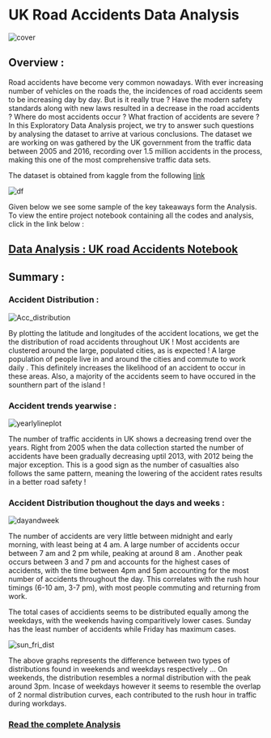 
# UK Road Accidents Data Analysis

![cover](https://user-images.githubusercontent.com/105977171/185628259-4c608cb0-af1f-4504-8e7c-4ba35c757ef2.jpg)


## Overview :

Road accidents have become very common nowadays.
 With ever increasing number of vehicles on the roads the, the incidences of road accidents seem to be increasing day by day. But is it really true ? Have the modern safety standards along with new laws resulted in a decrease in the road accidents ? Where do most accidents occur ? What fraction of accidents are severe ? In this Exploratory Data Analysis project, we try to answer such questions by analysing the dataset to arrive at various conclusions. The dataset we are working on was gathered by the UK government from the traffic data between 2005 and 2016, recording over 1.5 million accidents in the process, making this one of the most comprehensive traffic data sets.
 
The dataset is obtained from kaggle from the following [link](https://www.kaggle.com/datasets/devansodariya/road-accident-united-kingdom-uk-dataset) 

![df](https://user-images.githubusercontent.com/105977171/185671537-f72dd8f9-050b-451d-971a-770a3b139156.png)





Given below we see some sample of the key takeaways form the Analysis. <br>
To view the entire project notebook containing all the codes and analysis, click in the link below :


## [Data Analysis : UK road Accidents Notebook](https://github.com/prateem-biswas/UK_Road_Accidents--Exploratory_Data_Analysis/blob/main/Data_Analysis_UK_accidents.ipynb)



## Summary :

### Accident Distribution :

![Acc_distribution](https://user-images.githubusercontent.com/105977171/185759319-4e4942b4-0a8f-4405-a6df-70345734384b.png)

By plotting the latitude and longitudes of the accident locations, we get the the distribution of road accidents throughout UK ! 
Most accidents are clustered around the large, populated cities, as is expected ! A large population of people live in and
 around the cities and commute to work daily . This definitely increases the likelihood of an accident to occur in these areas.
Also, a majority of  the accidents seem to have occured in the sounthern part of the island !

### Accident trends yearwise :

![yearlylineplot](https://user-images.githubusercontent.com/105977171/185759818-134219af-174e-4061-b63e-22067c5b98ce.png)  

The number of traffic accidents in UK shows a decreasing trend over the years. Right from 2005 when the data collection started
the number of accidents have been gradually decreasing uptil 2013, with 2012 being the major exception. This is a good sign as the number of
casualties also follows the same pattern, meaning the lowering of the accident rates results in a better road safety !

### Accident Distribution thoughout the days and weeks :

![dayandweek](https://user-images.githubusercontent.com/105977171/185760997-2b1d5ba0-33c9-462f-af75-8b0553dc599a.png)

The number of accidents are very little between midnight and early morning, with least being at 4 am. A large number of accidents occur between 7 am and 2 pm while, peaking at around 8 am . Another peak occurs between 3 and 7 pm and accounts for the highest cases of accidents, with the time between 4pm and 5pm accounting for the most number of accidents throughout the day. This correlates with the rush hour timings (6-10 am, 3-7 pm), with most people commuting and returning from work.

The total cases of accidients seems to be distributed equally among the weekdays, with the weekends having comparitively lower cases. Sunday has the least number of accidents while Friday has maximum cases.

![sun_fri_dist](https://user-images.githubusercontent.com/105977171/185761438-638e62dc-9ef0-4040-9dfa-08f612f37de8.png)

The above graphs represents the difference between two types of distributions found in weekends and weekdays respectively ...
On weekends, the distribution resembles a normal distribution with the peak around 3pm. Incase of weekdays however it seems to resemble the overlap of 2 normal distribution curves, each contributed to the rush hour in traffic during workdays.

### [Read the complete Analysis ](https://github.com/prateem-biswas/UK_Road_Accidents--Exploratory_Data_Analysis/blob/main/Data_Analysis_UK_accidents.ipynb)
